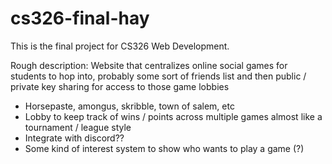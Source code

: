 # cs326-final-hay
This is the final project for CS326 Web Development.

Rough description:
Website that centralizes online social games for students to hop into, probably some sort of friends list and then public / private key sharing for access to those game lobbies
* Horsepaste, amongus, skribble, town of salem, etc
* Lobby to keep track of wins / points across multiple games almost like a tournament / league style
* Integrate with discord??
* Some kind of interest system to show who wants to play a game (?)
